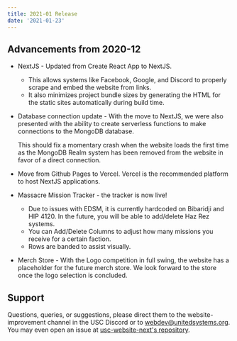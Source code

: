 ```yaml
---
title: 2021-01 Release
date: '2021-01-23'
---
```


## Advancements from 2020-12

- NextJS - Updated from Create React App to NextJS.
  - This allows systems like Facebook, Google, and Discord to properly scrape and embed the website from links.
  - It also minimizes project bundle sizes by generating the HTML for the static sites automatically during build time.
- Database connection update - With the move to NextJS, we were also presented with the ability to create serverless functions to make connections to the MongoDB database.

  This should fix a momentary crash when the website loads the first time as the MongoDB Realm system has been removed from the website in favor of a direct connection.

- Move from Github Pages to Vercel. Vercel is the recommended platform to host NextJS applications.

- Massacre Mission Tracker - the tracker is now live!
  - Due to issues with EDSM, it is currently hardcoded on Bibaridji and HIP 4120. In the future, you will be able to add/delete Haz Rez systems.
  - You can Add/Delete Columns to adjust how many missions you receive for a certain faction.
  - Rows are banded to assist visually.
- Merch Store - With the Logo competition in full swing, the website has a placeholder for the future merch store. We look forward to the store once the logo selection is concluded.

## Support

Questions, queries, or suggestions, please direct them to the website-improvement channel in the USC Discord or to webdev@unitedsystems.org. You may even open an issue at [usc-website-next's repository](https://github.com/Admiralfeb/usc-website-next/issues).

